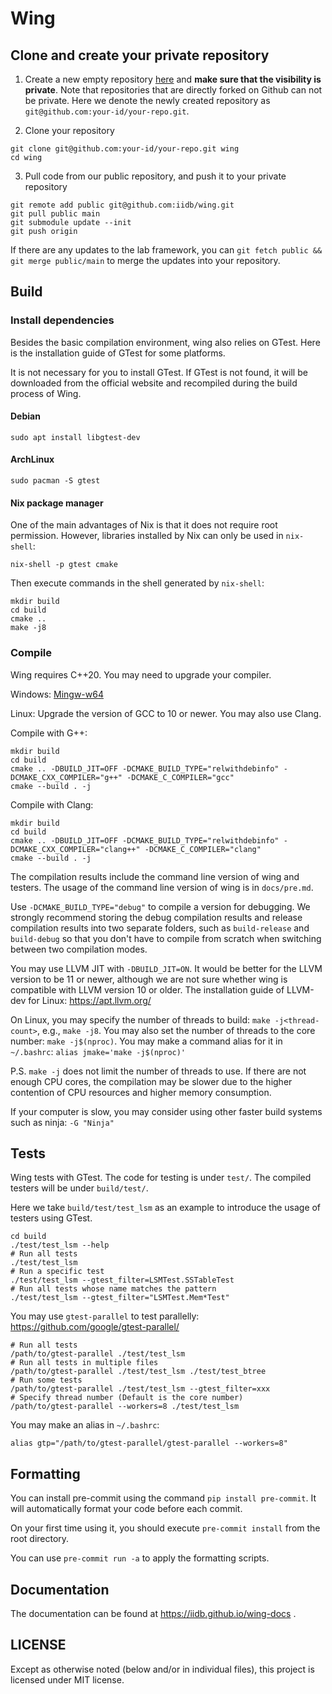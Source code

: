# Wing

## Clone and create your private repository

1. Create a new empty repository [here](https://github.com/new) and **make sure that the visibility is private**. Note that repositories that are directly forked on Github can not be private. Here we denote the newly created repository as `git@github.com:your-id/your-repo.git`.

2. Clone your repository

```shell
git clone git@github.com:your-id/your-repo.git wing
cd wing
```

3. Pull code from our public repository, and push it to your private repository

```shell
git remote add public git@github.com:iidb/wing.git
git pull public main
git submodule update --init
git push origin
```

If there are any updates to the lab framework, you can `git fetch public && git merge public/main` to merge the updates into your repository.

## Build

### Install dependencies

Besides the basic compilation environment, wing also relies on GTest. Here is the installation guide of GTest for some platforms.

It is not necessary for you to install GTest. If GTest is not found, it will be downloaded from the official website and recompiled during the build process of Wing.

#### Debian

```shell
sudo apt install libgtest-dev
```

#### ArchLinux

```shell
sudo pacman -S gtest
```

#### Nix package manager

One of the main advantages of Nix is that it does not require root permission. However, libraries installed by Nix can only be used in `nix-shell`:

```shell
nix-shell -p gtest cmake
```

Then execute commands in the shell generated by `nix-shell`:

```shell
mkdir build
cd build
cmake ..
make -j8
```

### Compile

Wing requires C++20. You may need to upgrade your compiler.

Windows: [Mingw-w64](https://winlibs.com/)

Linux: Upgrade the version of GCC to 10 or newer. You may also use Clang.

Compile with G++:

```shell
mkdir build
cd build
cmake .. -DBUILD_JIT=OFF -DCMAKE_BUILD_TYPE="relwithdebinfo" -DCMAKE_CXX_COMPILER="g++" -DCMAKE_C_COMPILER="gcc"
cmake --build . -j
```

Compile with Clang:

```shell
mkdir build
cd build
cmake .. -DBUILD_JIT=OFF -DCMAKE_BUILD_TYPE="relwithdebinfo" -DCMAKE_CXX_COMPILER="clang++" -DCMAKE_C_COMPILER="clang"
cmake --build . -j
```

The compilation results include the command line version of wing and testers. The usage of the command line version of wing is in `docs/pre.md`.

Use `-DCMAKE_BUILD_TYPE="debug"` to compile a version for debugging. We strongly recommend storing the debug compilation results and release compilation results into two separate folders, such as `build-release` and `build-debug` so that you don't have to compile from scratch when switching between two compilation modes.

You may use LLVM JIT with `-DBUILD_JIT=ON`. It would be better for the LLVM version to be 11 or newer, although we are not sure whether wing is compatible with LLVM version 10 or older. The installation guide of LLVM-dev for Linux: <https://apt.llvm.org/>

On Linux, you may specify the number of threads to build: `make -j<thread-count>`, e.g., `make -j8`. You may also set the number of threads to the core number: `make -j$(nproc)`. You may make a command alias for it in `~/.bashrc`: `alias jmake='make -j$(nproc)'`

P.S. `make -j` does not limit the number of threads to use. If there are not enough CPU cores, the compilation may be slower due to the higher contention of CPU resources and higher memory consumption.

If your computer is slow, you may consider using other faster build systems such as ninja: `-G "Ninja"`

## Tests

Wing tests with GTest. The code for testing is under `test/`. The compiled testers will be under `build/test/`.

Here we take `build/test/test_lsm` as an example to introduce the usage of testers using GTest.

```shell
cd build
./test/test_lsm --help
# Run all tests
./test/test_lsm
# Run a specific test
./test/test_lsm --gtest_filter=LSMTest.SSTableTest
# Run all tests whose name matches the pattern
./test/test_lsm --gtest_filter="LSMTest.Mem*Test"
```

You may use `gtest-parallel` to test parallelly: <https://github.com/google/gtest-parallel/>

```shell
# Run all tests
/path/to/gtest-parallel ./test/test_lsm
# Run all tests in multiple files
/path/to/gtest-parallel ./test/test_lsm ./test/test_btree
# Run some tests
/path/to/gtest-parallel ./test/test_lsm --gtest_filter=xxx
# Specify thread number (Default is the core number)
/path/to/gtest-parallel --workers=8 ./test/test_lsm
```

You may make an alias in `~/.bashrc`:

```shell
alias gtp="/path/to/gtest-parallel/gtest-parallel --workers=8"
```

## Formatting

You can install pre-commit using the command `pip install pre-commit`. It will automatically format your code before each commit.

On your first time using it, you should execute `pre-commit install` from the root directory.

You can use `pre-commit run -a` to apply the formatting scripts.

## Documentation

The documentation can be found at https://iidb.github.io/wing-docs .

## LICENSE

Except as otherwise noted (below and/or in individual files), this project is licensed under MIT license.
